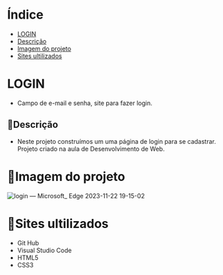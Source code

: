 # Índice

* [LOGIN](#login)
* [Descrição](#descricao)
* [Imagem do projeto](#imagem-do-projeto)
* [Sites ultilizados](#sites-ultilizados)

# LOGIN
- Campo de e-mail e senha, site para fazer login.

## 🐙Descrição 
- Neste projeto construímos um uma página de login para se cadastrar. 
Projeto criado na aula de Desenvolvimento de Web.

# 🐋Imagem do projeto 
![login — Microsoft_ Edge 2023-11-22 19-15-02](https://github.com/juliadutraves/login/assets/140835384/26aa6a07-17ba-4c19-a405-f8313502f26e)

# 🐡Sites ultilizados 
 - Git Hub
 - Visual Studio Code
 - HTML5
 - CSS3

 
